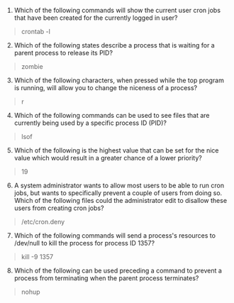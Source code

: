 1. Which of the following commands will show the current user cron jobs that have been created for the currently logged in user?        
>crontab -l
2. Which of the following states describe a process that is waiting for a parent process to release its PID?    
>zombie
3. Which of the following characters, when pressed while the top program is running, will allow you to change the niceness of a process?          
>r
4. Which of the following commands can be used to see files that are currently being used by a specific process ID (PID)?                
>lsof
5. Which of the following is the highest value that can be set for the nice value which would result in a greater chance of a lower priority?            
>19
6. A system administrator wants to allow most users to be able to run cron jobs, but wants to specifically prevent a couple of users from doing so. Which of the following files could the administrator edit to disallow these users from creating cron jobs?   
>/etc/cron.deny
7. Which of the following commands will send a process's resources to /dev/null to kill the process for process ID 1357?            
>kill -9 1357
8. Which of the following can be used preceding a command to prevent a process from terminating when the parent process terminates?            
>nohup
